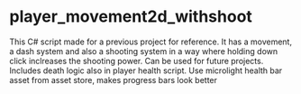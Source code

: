 # player_movement2d_withshoot

This C# script made for a previous project for reference. It has a movement, a dash system and also a shooting system in a way where holding down click inclreases the shooting power. Can be used for future projects. Includes death logic also in player health script. Use microlight health bar asset from asset store, makes progress bars look better

